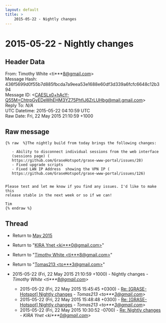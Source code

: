 ```yaml
---
layout: default
title: >
    2015-05-22 - Nightly changes
---
```


# 2015-05-22 - Nightly changes

## Header Data

From: Timothy White \<ti***8@gmail.com\><br>
Message Hash: 436f5699d0f55b7d885fbcda7a9eea53e1688e60df3d339a6fcfc6648c12b394<br>
Message ID: \<CAESLx0+hAcY-Q55M+ChtrpGyEDeWhEHM3YZ75PhfiJ6ZrLUHbg@mail.gmail.com\><br>
Reply To: _N/A_<br>
UTC Datetime: 2015-05-22 04:10:59 UTC<br>
Raw Date: Fri, 22 May 2015 21:10:59 +1000<br>

## Raw message

```
{% raw  %}The nightly build from today brings the following changes:

   - Ability to disconnect individual sessions from the web interface
   (sessions page) (
   https://github.com/GraseHotspot/grase-www-portal/issues/28)
   - Fixed upgrade scripts
   - Fixed LAN IP Address  showing the VPN IP (
   https://github.com/GraseHotspot/grase-www-portal/issues/126)


Please test and let me know if you find any issues. I'd like to make this
release stable in the next week or so if we can!

Tim
{% endraw %}
```

## Thread

+ Return to [May 2015](/archive/2015/05)

+ Return to "[KIRA Ynet <ki***0<span>@</span>gmail.com>](/authors/ki___0_at_gmail_com)"
+ Return to "[Timothy White <ti***8<span>@</span>gmail.com>](/authors/ti___8_at_gmail_com)"
+ Return to "[Tomas213 <to***3<span>@</span>gmail.com>](/authors/to___3_at_gmail_com)"

+ 2015-05-22 (Fri, 22 May 2015 21:10:59 +1000) - Nightly changes - _Timothy White \<ti***8@gmail.com\>_
  + 2015-05-22 (Fri, 22 May 2015 15:45:45 +0300) - [Re: [GRASE-Hotspot] Nightly changes](/archive/2015/05/8f33ad274cf4f64525e5aa3af1a492fbc041e0bf6200f08fe31e40a093707a1e) - _Tomas213 \<to***3@gmail.com\>_
  + 2015-05-22 (Fri, 22 May 2015 15:48:48 +0300) - [Re: [GRASE-Hotspot] Nightly changes](/archive/2015/05/ef449369a05f4b18bb2ca29588496124e0f1b435fce16ad953b862508289765f) - _Tomas213 \<to***3@gmail.com\>_
  + 2015-05-22 (Fri, 22 May 2015 10:30:52 -0700) - [Re: Nightly changes](/archive/2015/05/bcd82aca1bd6b73cc50e3309e4cc102c5d342dc19d554f084ac6a722cffa87d0) - _KIRA Ynet \<ki***0@gmail.com\>_

